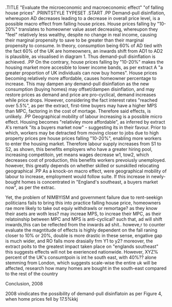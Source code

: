 .TITLE "Evaluate the microeconomic and macroeconomic effect" "of falling house prices"
.PRINTSTYLE TYPESET
.START
.PP
Demand-pull disinflation, whereupon AD decreases leading to a decrease in overall price level, is a possible macro effect from falling house prices. House prices falling by "10-20%" translates to homeowner value asset decreasing, whereupon they "feel" relatively less wealthy, despite no change in real income, causing their marginal propensity to save to be greater than their marginal propensity to consume. In theory, consumption being 60% of AD tied with the fact 60% of the UK are homeowners, an inwards shift from AD1 to AD2 is plausible, as visualised in diagram 1. Thus demand-pull disinflation is achieved.
.PP
On the contrary, house prices falling by "10-20%" makes the housing market more accesible to lower income bands, as per extract A "a greater proportion of UK individuals can now buy homes". House prices becoming relatively more affordable, causes homeowner percentage to increase. This may dampen any demand-pull disinflation as the new consumption (buying homes) may offset/dampen disinflation, and may restore prices as demand and price are pro-cyclical, demand increases while price drops. However, considering the fact interest rates "reached over 5.5%", as per the extract, first-time buyers may have a higher MPS than MPC, factoring in the cost of mortage. Therefore said effects, is unlikely.
.PP
Geographical mobility of labour increasing is a possible micro effect. Housing becomes "relativley more affordable", as inferred by extract A's remark "its a buyers market now" - suggesting its in their favour. Prior to which, workers may be detracted from moving closer to jobs due to high property prices pre house prices falling "10-20%", enabling more workers to enter the housing market. Therefore labour supply increases from S1 to S2, as shown, this benefits employers who have a greater hiring pool, increasing competitoin, yet means wages decrease w1, tow2, which decreases cost of production, this benefits workers prevoiusly unemployed. however, this greatly depends on whether skilled or sunskilled relocating geographical
.PP
As a knock-on macro effect, were geographical mobility of labour to increase, employment would follow suite. If this increase in newly-bought homes is concentrated in "England's southeast, a buyers market now", as per the extrac.


Yet, the problem of NIMBYISM and government failure due to rent-seekign politicians fails to bring this into practice
falling house price, homeowners rae more likely to take out equiy withdrawls or remortage? as they know their asets are woth less? may increae MPS, to increae their MPC, as their relatoinship between MPC and MPS is anti-cyclical?
such that, ad will shift inwards,this can be reflected from the inwards ad shit..  howeve,r to counter evaluate the magntitude of effects is highly dependent on the fall raning closer to 10% or 20%, double is more drastic in these sense, engative gap is much wider, and RO falls more drasially frm Y1 to y2? moreover, the extract poits to the greatest impact taken place on "englands southeast" this suggests effects will not be exerienced nationwide. However, XYZ% percent of the UK's consumtpoin is int he south east, with 40%?? alone stemming from London, which suggests scale-wise the entire uk will be affected, research how many homes are bought in the south-east compared to the rest of the country

Conclusion, 2008

2008 vindicates the possibility of demand-pull disinflatoin as per Figure 4, when home prices fell by 17.5%kkj

